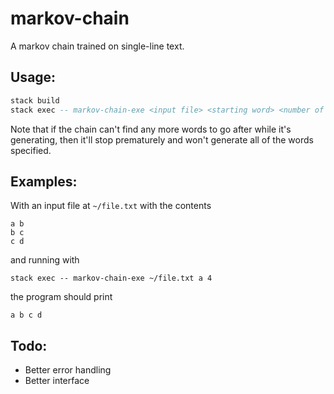 # markov-chain

A markov chain trained on single-line text.

## Usage:

```haskell
stack build
stack exec -- markov-chain-exe <input file> <starting word> <number of words to generate>
```

Note that if the chain can't find any more words to go after while it's generating, then it'll stop prematurely and won't generate all of the words specified.

## Examples:

With an input file at `~/file.txt` with the contents
```
a b
b c
c d
```
and running with
```
stack exec -- markov-chain-exe ~/file.txt a 4
```
the program should print
```
a b c d
```

## Todo:

- Better error handling
- Better interface
